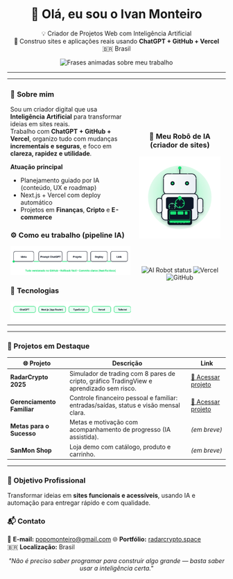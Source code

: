<h1 align="center">👋 Olá, eu sou o <strong>Ivan Monteiro</strong></h1>

<p align="center">
💡 Criador de Projetos Web com Inteligência Artificial <br/>
🚀 Construo sites e aplicações reais usando <strong>ChatGPT + GitHub + Vercel</strong> <br/>
🇧🇷 Brasil
</p>

<p align="center">
  <!-- Frases animadas (typewriter) -->
  <img src="./assets/hero-typewriter.svg" width="720" alt="Frases animadas sobre meu trabalho" />
</p>

---

<table>
<tr>
<td width="58%">

### 🧠 Sobre mim
Sou um criador digital que usa **Inteligência Artificial** para transformar ideias em sites reais.  
Trabalho com **ChatGPT + GitHub + Vercel**, organizo tudo com mudanças **incrementais e seguras**, e foco em **clareza, rapidez e utilidade**.

**Atuação principal**
- Planejamento guiado por IA (conteúdo, UX e roadmap)
- Next.js + Vercel com deploy automático
- Projetos em **Finanças**, **Cripto** e **E-commerce**

### ⚙️ Como eu trabalho (pipeline IA)
<img src="./assets/ai-pipeline.svg" width="100%" alt="Fluxo de trabalho: Ideia → ChatGPT → Projeto → Deploy" />

### 🧩 Tecnologias
<img src="./assets/stack-glow.svg" width="100%" alt="Stack com brilho" />

</td>
<td width="42%" align="center">

### 🤖 Meu Robô de IA (criador de sites)
<img src="./assets/robot-builder.svg" width="95%" alt="Robô criador de sites" />

<br/><br/>

<img alt="AI Robot status" src="https://img.shields.io/badge/AI%20Robot-online-success?logo=githubactions" />
<img alt="Vercel" src="https://img.shields.io/badge/Vercel-deploy%20ativo-000000?logo=vercel" />
<img alt="GitHub" src="https://img.shields.io/badge/GitHub-projetos%20públicos-24292e?logo=github" />

</td>
</tr>
</table>

---

### 🚀 Projetos em Destaque

| 🌐 Projeto | Descrição | Link |
|------------|-----------|------|
| **RadarCrypto 2025** | Simulador de trading com 8 pares de cripto, gráfico TradingView e aprendizado sem risco. | [🔗 Acessar projeto](https://radarcrypto.space) |
| **Gerenciamento Familiar** | Controle financeiro pessoal e familiar: entradas/saídas, status e visão mensal clara. | [🔗 Acessar projeto](https://gerenciamentofamiliar.site) |
| **Metas para o Sucesso** | Metas e motivação com acompanhamento de progresso (IA assistida). | _(em breve)_ |
| **SanMon Shop** | Loja demo com catálogo, produto e carrinho. | _(em breve)_ |

---

### 🎯 Objetivo Profissional
Transformar ideias em **sites funcionais e acessíveis**, usando IA e automação para entregar rápido e com qualidade.

### 📬 Contato
📧 **E-mail:** popomonteiro@gmail.com
🌐 **Portfólio:** [radarcrypto.space](https://radarcrypto.space)  
🇧🇷 **Localização:** Brasil

<p align="center">
  <em>"Não é preciso saber programar para construir algo grande — basta saber usar a inteligência certa."</em>
</p>

